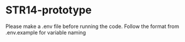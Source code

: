 # STR14-prototype
Please make a .env file before running the code. Follow the format from .env.example for variable naming
